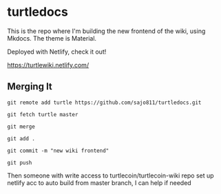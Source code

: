 # turtledocs

This is the repo where I'm building the new frontend of the wiki, using Mkdocs. The theme is Material.

Deployed with Netlify, check it out!

https://turtlewiki.netlify.com/

## Merging It

`git remote add turtle https://github.com/sajo811/turtledocs.git`

`git fetch turtle master`

`git merge`

`git add .`

`git commit -m "new wiki frontend"`

`git push`

Then someone with write access to turtlecoin/turtlecoin-wiki repo set up netlify acc to auto build from master branch, I can help if needed
